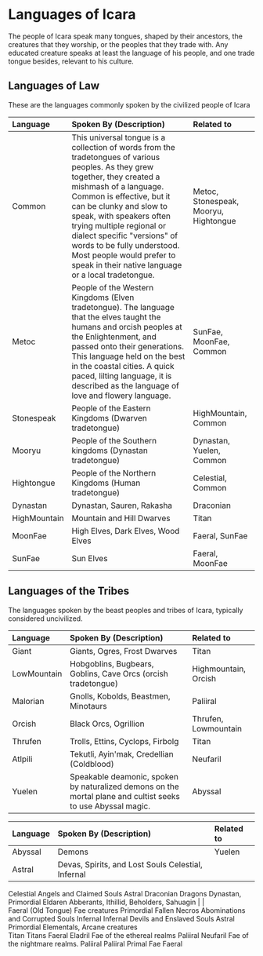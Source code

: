 # Languages of Icara

<!-- toc -->

The people of Icara speak many tongues, shaped by their ancestors, the creatures that they worship,
or the peoples that they trade with. Any educated creature speaks at least the language of his people,
and one trade tongue besides, relevant to his culture. 

## Languages of Law

These are the languages commonly spoken by the civilized people of Icara

| Language  | Spoken By (Description)  | Related to | 
| :-- | :-- | :-- |
| Common | This universal tongue is a collection of words from the tradetongues of various peoples. As they grew together, they created a mishmash of a language. Common is effective, but it can be clunky and slow to speak, with speakers often trying multiple regional or dialect specific "versions" of words to be fully understood. Most people would prefer to speak in their native language or a local tradetongue. | Metoc, Stonespeak, Mooryu, Hightongue |
| Metoc | People of the Western Kingdoms (Elven tradetongue). The language that the elves taught the humans and orcish peoples at the Enlightenment, and passed onto their generations. This language held on the best in the coastal cities. A quick paced, lilting language, it is described as the language of love and flowery language. | SunFae, MoonFae, Common |
| Stonespeak | People of the Eastern Kingdoms (Dwarven tradetongue) | HighMountain, Common |
| Mooryu | People of the Southern kingdoms (Dynastan tradetongue) | Dynastan, Yuelen, Common |
| Hightongue | People of the Northern Kingdoms (Human tradetongue) | Celestial, Common |
| Dynastan | Dynastan, Sauren, Rakasha | Draconian |
| HighMountain | Mountain and Hill Dwarves | Titan |
| MoonFae | High Elves, Dark Elves, Wood Elves | Faeral, SunFae |
| SunFae | Sun Elves | Faeral, MoonFae |

## Languages of the Tribes

The languages spoken by the beast peoples and tribes of Icara, typically considered uncivilized.

| Language  | Spoken By (Description)  | Related to | 
| :-- | :-- | :-- |
| Giant	| Giants, Ogres, Frost Dwarves | Titan |
| LowMountain | Hobgoblins, Bugbears, Goblins, Cave Orcs (orcish tradetongue) | Highmountain, Orcish |
| Malorian | Gnolls, Kobolds, Beastmen, Minotaurs | Paliiral |
| Orcish | Black Orcs, Ogrillion | Thrufen, Lowmountain |
| Thrufen | Trolls, Ettins, Cyclops, Firbolg | Titan |
| Atlpili | Tekutli, Ayin'mak, Credellian (Coldblood) | Neufaril |
| Yuelen | Speakable deamonic, spoken by naturalized demons on the mortal plane and cultist seeks to use Abyssal magic.  | Abyssal |

| Language  | Spoken By (Description)  | Related to | 
| :-- | :-- | :-- | 
| Abyssal | Demons | Yuelen |
| Astral| Devas, Spirits, and Lost Souls	Celestial, Infernal
Celestial	Angels and Claimed Souls	Astral
Draconian	Dragons	Dynastan, Primordial
Eldaren	Abberants, Ithillid, Beholders, Sahuagin | |	
Faeral (Old Tongue)	Fae creatures	Primordial
Fallen	Necros Abominations and Corrupted Souls	Infernal
Infernal	Devils and Enslaved Souls	Astral
Primordial	Elementals, Arcane creatures	
Titan	Titans	Faeral
Eladril	Fae of the ethereal realms	Paliiral
Neufaril	Fae of the nightmare realms.	Paliiral
Paliiral	Primal Fae	Faeral
